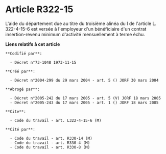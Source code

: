 # Article R322-15

L'aide du département due au titre du troisième alinéa du I de l'article L. 322-4-15-6 est versée à l'employeur d'un
bénéficiaire d'un contrat insertion-revenu minimum d'activité mensuellement à terme échu.

**Liens relatifs à cet article**

	**Codifié par**:

	  - Décret n°73-1048 1973-11-15

	**Créé par**:

	  - Décret n°2004-299 du 29 mars 2004 - art. 5 () JORF 30 mars 2004

	**Abrogé par**:

	  - Décret n°2005-242 du 17 mars 2005 - art. 5 (V) JORF 18 mars 2005
	  - Décret n°2005-243 du 17 mars 2005 - art. 1 () JORF 18 mars 2005

	**Cite**:

	  - Code du travail - art. L322-4-15-6 (M)

	**Cité par**:

	  - Code du travail - art. R330-14 (M)
	  - Code du travail - art. R330-4 (M)
	  - Code du travail - art. R330-8 (M)
